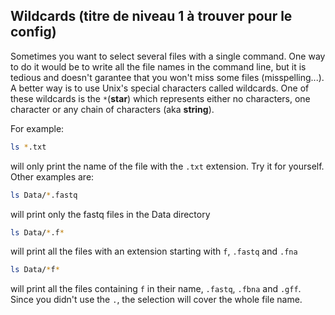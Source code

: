 <script>
import Alert from "components/Alert.svelte";
import Quiz from "components/Quiz.svelte";
import Execute from "components/Execute.svelte";
</script>

## Wildcards (titre de niveau 1 à trouver pour le config)

Sometimes you want to select several files with a single command. One way to do it would be to write all the file names in the command line, but it is tedious and doesn't garantee that you won't miss some files (misspelling...). A better way is to use Unix's special characters called wildcards. One of these wildcards is the `*`(**star**) which represents either no characters, one character or any chain of characters (aka **string**).

For example:
```bash
ls *.txt
```
will only print the name of the file with the `.txt` extension. Try it for yourself.
Other examples are:
```bash
ls Data/*.fastq
```
will print only the fastq files in the Data directory

```bash
ls Data/*.f*
```
will print all the files with an extension starting with `f`, `.fastq` and `.fna`

```bash
ls Data/*f*
```
will print all the files containing `f` in their name, `.fastq`, `.fbna` and `.gff`. Since you didn't use the `.`, the selection will cover the whole file name.




<!--ls */*.* ne marche pas dans sandbox v1-->
